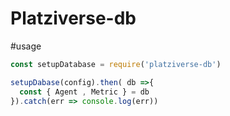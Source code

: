 # Platziverse-db

#usage

``` js
const setupDatabase = require('platziverse-db')

setupDabase(config).then( db =>{
  const { Agent , Metric } = db
}).catch(err => console.log(err))